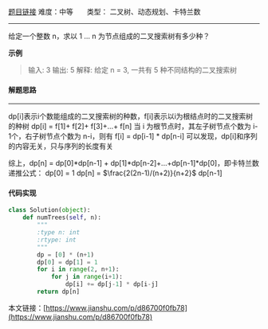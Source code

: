  [题目链接](https://leetcode-cn.com/problems/unique-binary-search-trees/)
难度：中等         &nbsp;&nbsp;&nbsp;&nbsp;&nbsp;&nbsp;类型： 二叉树、动态规划、卡特兰数 
***
 给定一个整数 n，求以 1 ... n 为节点组成的二叉搜索树有多少种？

 
**示例**
> 输入: 3
输出: 5
解释:
给定 n = 3, 一共有 5 种不同结构的二叉搜索树
 
 
#### 解题思路
***
 dp[i]表示i个数能组成的二叉搜索树的种数，f[i]表示以i为根结点时的二叉搜索树的种树
dp[i] = f[1]+ f[2]+ f[3]+...+ f[n]
当 i 为根节点时，其左子树节点个数为 i-1个，右子树节点个数为 n-i，则有
f[i] = dp[i-1] * dp[n-i]
可以发现，dp[i]和序列的内容无关，只与序列的长度有关

综上，dp[n] = dp[0]*dp[n-1] + dp[1]*dp[n-2]+...+dp[n-1]*dp[0]，即卡特兰数
递推公式：
dp[0] = 1 
dp[n] = $\frac{2(2n-1)/(n+2)}{n+2}$ dp[n-1]


#### 代码实现
```python
class Solution(object):
    def numTrees(self, n):
        """
        :type n: int
        :rtype: int
        """
        dp = [0] * (n+1)
        dp[0] = dp[1] = 1
        for i in range(2, n+1):
            for j in range(i+1):
                dp[i] += dp[j-1] * dp[i-j]
        return dp[n]
```

本文链接：[https://www.jianshu.com/p/d86700f0fb78](https://www.jianshu.com/p/d86700f0fb78)
